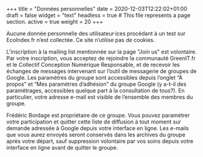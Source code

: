 +++
title = "Données personnelles"
date = 2020-12-03T12:22:02+01:00
draft = false
widget = "text"
headless = true  # This file represents a page section.
active = true
weight = 20
+++

Aucune donnée personnelle des utilisateur·ices procédant à un test sur EcoIndex.fr n’est collectée. Ce site n’utilise
pas de cookies.

L’inscription à la mailing list mentionnée sur la page "Join us" est volontaire. Par votre inscription, vous acceptez de
rejoindre la communauté GreenIT.fr et le Collectif Conception Numérique Responsable, et de recevoir les échanges de
messages intervenant sur l’outil de messagerie de groupes de Google. Les paramètres du groupe sont accessibles depuis
l’onglet “À propos” et “Mes paramètres d’adhésion” du groupe Google (y a-t-il des paramétrages, accessibles quelque part
à la consultation de tous?). En particulier, votre adresse e-mail est visible de l’ensemble des membres du groupe.

Frédéric Bordage est propriétaire de ce groupe. Vous pouvez paramétrer votre participation et quitter cette liste de
diffusion à tout moment sur demande adressée à Google depuis votre interface en ligne. Les e-mails que vous aurez
envoyés seront conservés dans les archives du groupe après votre départ, sauf suppression volontaire par vos soins
depuis votre interface en ligne avant de quitter le groupe.
